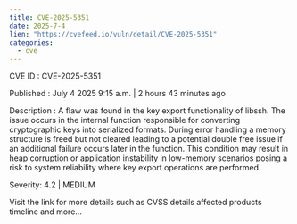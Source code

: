 ```yaml
--- 
title: CVE-2025-5351
date: 2025-7-4
lien: "https://cvefeed.io/vuln/detail/CVE-2025-5351"
categories:
  - cve
---
```


CVE ID : CVE-2025-5351

Published :  July 4
2025
9:15 a.m. | 2 hours
43 minutes ago

Description : A flaw was found in the key export functionality of libssh. The issue occurs in the internal function responsible for converting cryptographic keys into serialized formats. During error handling
a memory structure is freed but not cleared
leading to a potential double free issue if an additional failure occurs later in the function. This condition may result in heap corruption or application instability in low-memory scenarios
posing a risk to system reliability where key export operations are performed.

Severity: 4.2 | MEDIUM

Visit the link for more details
such as CVSS details
affected products
timeline
and more...
